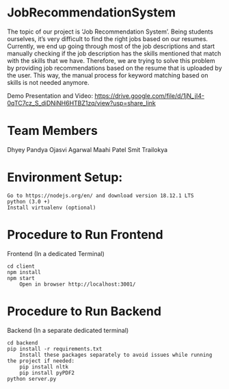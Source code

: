 # JobRecommendationSystem

The topic of our project is ‘Job Recommendation System’. Being students ourselves, it’s very difficult to find the right jobs based on our resumes. Currently, we end up going through most of the job descriptions and start manually checking if the job description has the skills mentioned that match with the skills that we have. Therefore, we are trying to solve this problem by providing job recommendations based on the resume that is uploaded by the user. This way, the manual process for keyword matching based on skills is not needed anymore. 

Demo Presentation and Video: https://drive.google.com/file/d/1jN_jI4-0qTC7cz_S_diDNiNH6HTBZ1zq/view?usp=share_link

# Team Members
Dhyey Pandya
Ojasvi Agarwal
Maahi Patel
Smit Trailokya

# Environment Setup:

	Go to https://nodejs.org/en/ and download version 18.12.1 LTS
	python (3.0 +)
	Install virtualenv (optional)

# Procedure to Run Frontend

Frontend (In a dedicated Terminal)
	
	cd client
	npm install
	npm start
        Open in browser http://localhost:3001/


# Procedure to Run Backend

Backend (In a separate dedicated terminal)

	cd backend
	pip install -r requirements.txt
        Install these packages separately to avoid issues while running the project if needed:  
        pip install nltk 
        pip install pyPDF2
	python server.py




